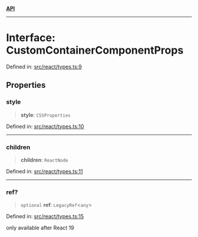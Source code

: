[**API**](../../API.md)

***

# Interface: CustomContainerComponentProps

Defined in: [src/react/types.ts:9](https://github.com/inokawa/virtua/blob/e20a4f47afebc2fcd9b1badc4340caba09d9d952/src/react/types.ts#L9)

## Properties

### style

> **style**: `CSSProperties`

Defined in: [src/react/types.ts:10](https://github.com/inokawa/virtua/blob/e20a4f47afebc2fcd9b1badc4340caba09d9d952/src/react/types.ts#L10)

***

### children

> **children**: `ReactNode`

Defined in: [src/react/types.ts:11](https://github.com/inokawa/virtua/blob/e20a4f47afebc2fcd9b1badc4340caba09d9d952/src/react/types.ts#L11)

***

### ref?

> `optional` **ref**: `LegacyRef`\<`any`\>

Defined in: [src/react/types.ts:15](https://github.com/inokawa/virtua/blob/e20a4f47afebc2fcd9b1badc4340caba09d9d952/src/react/types.ts#L15)

only available after React 19
